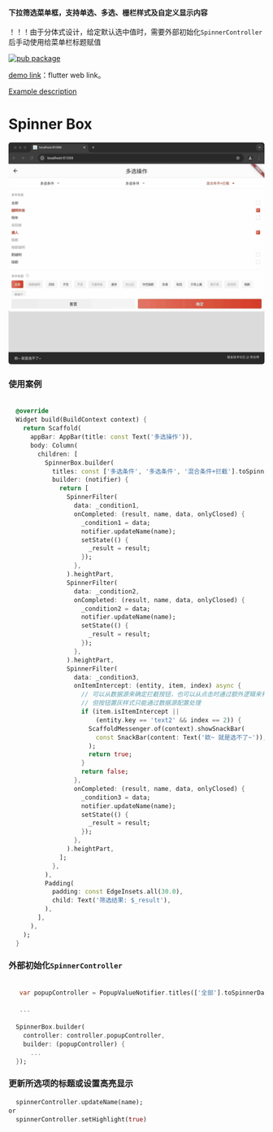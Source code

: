 #### 下拉筛选菜单框，支持单选、多选、栅栏样式及自定义显示内容

！！！由于分体式设计，给定默认选中值时，需要外部初始化`SpinnerController`后手动使用给菜单栏标题赋值

[![pub package](https://img.shields.io/pub/v/spinner_box.svg?label=spinner_box&color=blue)](https://pub.dev/packages/spinner_box)

[demo link](https://boomcx.github.io/spinner_box/)：flutter web link。

[Example description](https://juejin.cn/post/7227012644506435642)

# Spinner Box

![snapshoot.jpg](https://github.com/boomcx/images/blob/main/spinner_box/snapshoot.jpg?raw=true)

### 使用案例

```dart

  @override
  Widget build(BuildContext context) {
    return Scaffold(
      appBar: AppBar(title: const Text('多选操作')),
      body: Column(
        children: [
          SpinnerBox.builder(
            titles: const ['多选条件', '多选条件', '混合条件+拦截'].toSpinnerData,
            builder: (notifier) {
              return [
                SpinnerFilter(
                  data: _condition1,
                  onCompleted: (result, name, data, onlyClosed) {
                    _condition1 = data;
                    notifier.updateName(name);
                    setState(() {
                      _result = result;
                    });
                  },
                ).heightPart,
                SpinnerFilter(
                  data: _condition2,
                  onCompleted: (result, name, data, onlyClosed) {
                    _condition2 = data;
                    notifier.updateName(name);
                    setState(() {
                      _result = result;
                    });
                  },
                ).heightPart,
                SpinnerFilter(
                  data: _condition3,
                  onItemIntercept: (entity, item, index) async {
                    // 可以从数据源来确定拦截按钮，也可以从点击时通过额外逻辑来判定
                    // 但按钮置灰样式只能通过数据源配置处理
                    if (item.isItemIntercept ||
                        (entity.key == 'text2' && index == 2)) {
                      ScaffoldMessenger.of(context).showSnackBar(
                        const SnackBar(content: Text('欸~ 就是选不了~')),
                      );
                      return true;
                    }
                    return false;
                  },
                  onCompleted: (result, name, data, onlyClosed) {
                    _condition3 = data;
                    notifier.updateName(name);
                    setState(() {
                      _result = result;
                    });
                  },
                ).heightPart,
              ];
            },
          ),
          Padding(
            padding: const EdgeInsets.all(30.0),
            child: Text('筛选结果: $_result'),
          ),
        ],
      ),
    );
  }
```

### 外部初始化`SpinnerController`

```dart

   var popupController = PopupValueNotifier.titles(['全部'].toSpinnerData);

   ...

  SpinnerBox.builder(
    controller: controller.popupController,
    builder: (popupController) {
      ...
  });


```

### 更新所选项的标题或设置高亮显示

```dart
  spinnerController.updateName(name);
or
  spinnerController.setHighlight(true)
```
